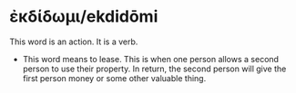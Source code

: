 # ἐκδίδωμι/ekdidōmi
This word is an action. It is a verb.
* This word means to lease. This is when one person allows a second person to use their property. In return, the second person will give the first person money or some other valuable thing.
